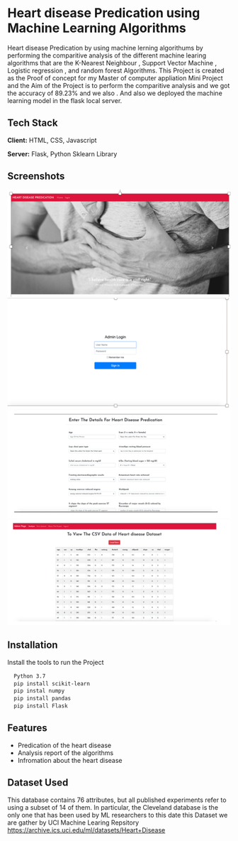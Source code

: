 
# Heart disease Predication using Machine Learning Algorithms

Heart disease Predication by using machine lerning algorithums by performing the comparitive analysis of the different machine learing algorithms that are the K-Nearest Neighbour , Support Vector Machine , Logistic regression , and random forest Algorithms. 
This Project is created as the Proof of concept for my Master of computer appliation Mini Project and the Aim of the Project is to  perform the comparitive analysis and we got the accuracy of 89.23% and we also . And also we deployed the machine learning model in the flask local server.

## Tech Stack

**Client:** HTML, CSS, Javascript

**Server:** Flask, Python Sklearn Library

  
## Screenshots

![App Screenshot](https://github.com/Abhishekgowli/Heart-disease-Predication-Using-Machine-learning/blob/master/Sccrenshorts/s1.png)
![App Screenshot](https://github.com/Abhishekgowli/Heart-disease-Predication-Using-Machine-learning/blob/master/Sccrenshorts/s3.png)
![App Screenshot](https://github.com/Abhishekgowli/Heart-disease-Predication-Using-Machine-learning/blob/master/Sccrenshorts/s4.png)
![App Screenshot](https://github.com/Abhishekgowli/Heart-disease-Predication-Using-Machine-learning/blob/master/Sccrenshorts/s5.png)

  
## Installation

Install the tools to run the Project

```bash
  Python 3.7
  pip install scikit-learn
  pip instal numpy 
  pip install pandas
  pip install Flask
```
    
## Features

- Predication of the heart disease
- Analysis report of the algorithms 
- Infromation about the heart disease


  
## Dataset Used 
This database contains 76 attributes, but all published experiments refer to using a subset of 14 of them. In particular, the Cleveland database is the only one that has been used by ML researchers to this date this Dataset we are gather by UCI Machine Learing Repsitory
https://archive.ics.uci.edu/ml/datasets/Heart+Disease



  
